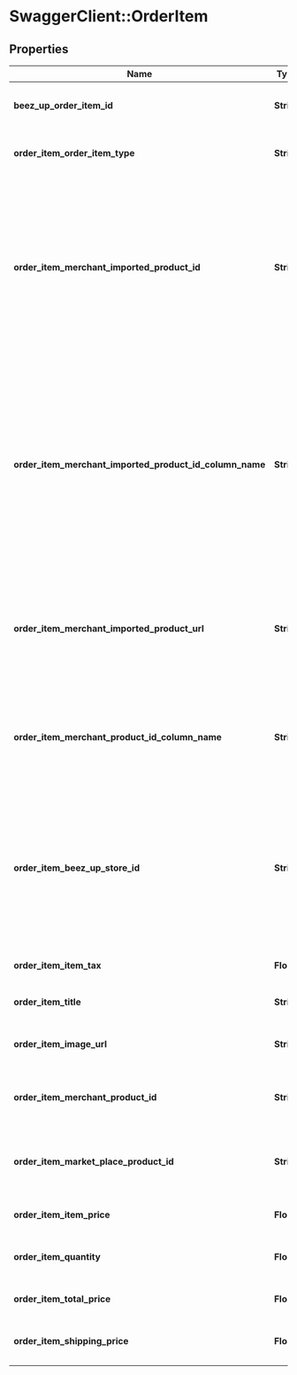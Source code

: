 # SwaggerClient::OrderItem

## Properties
Name | Type | Description | Notes
------------ | ------------- | ------------- | -------------
**beez_up_order_item_id** | **String** | The BeezUP identifier of the order Item | 
**order_item_order_item_type** | **String** | The order item type of the order item | 
**order_item_merchant_imported_product_id** | **String** | The product id indicated in the catalog importation in BeezUP system for this order item. This property will help you to match the order to the inventory system. | [optional] 
**order_item_merchant_imported_product_id_column_name** | **String** | The column name for the product id indicated in the catalog importation in BeezUP system related to this order item. This property will help you to match the order to the inventory system. | [optional] 
**order_item_merchant_imported_product_url** | **String** | The product url indicated in the catalog importation in BeezUP system related to this order item | [optional] 
**order_item_merchant_product_id_column_name** | **String** | The column name indicate in the mapping for the product id related to the order item | [optional] 
**order_item_beez_up_store_id** | **String** | The store id in the beezup system related to the order item. This property will help you to match the order to the inventory system. | [optional] 
**order_item_item_tax** | **Float** | The tax of the order item | [optional] 
**order_item_title** | **String** | The title of the order item | [optional] 
**order_item_image_url** | **String** | The URL of the image of the order item | [optional] 
**order_item_merchant_product_id** | **String** | The merchant product id of the order item | [optional] 
**order_item_market_place_product_id** | **String** | The marketplace product identifier of the order item | [optional] 
**order_item_item_price** | **Float** | The price of the order item | [optional] 
**order_item_quantity** | **Float** | The quantity of the order item | [optional] 
**order_item_total_price** | **Float** | The total price of the order item | [optional] 
**order_item_shipping_price** | **Float** | The shipping price of the order item | [optional] 


